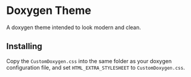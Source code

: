 
# Doxygen Theme

A doxygen theme intended to look modern and clean.

## Installing
Copy the `CustomDoxygen.css` into the same folder as your doxygen configuration file, and set `HTML_EXTRA_STYLESHEET` to `CustomDoxygen.css`.

